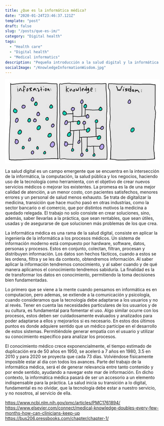 ```yaml
---
title: ¿Que es la informática médica?
date: "2020-01-24T23:46:37.121Z"
template: "post"
draft: false
slug: "/posts/que-es-im/"
category: "Digital health"
tags:
  - "Health care"
  - "Digital health"
  - "Medical informatics"
description: "Pequeña introducción a la salud digital y la informática médica. Qué son y cual es su finalidad "
socialImage: "/KnowledgeInformationWisdom.jpg"
---
```

![Information vs Knowledge, by gapingvoid.](/media/KnowledgeInformationWisdom.jpg)

La salud digital es un campo emergente que se encuentra en la intersección de la informática, la computación, la salud pública y los negocios, haciendo uso de la tecnología como herramienta, con el objetivo de crear nuevos servicios médicos o mejorar los existentes. La promesa es la de una mejor calidad de atención, a un menor costo, con pacientes satisfechos, menores errores y un  personal de salud menos exhausto. Se trata de digitalizar la medicina, transición que hace mucho pasó en otras industrias, como la sector bancario o el comercio, que por distintos motivos la medicina a quedado relegada. El trabajo no solo consiste en crear soluciones, sino, además, saber llevarlas a la práctica, que sean rentables, que sean útiles, usadas y de asegurarse de que solucionen más problemas de los que crea.

La informática médica es una rama de la salud digital, consiste en aplicar la ingeniería de la informática a los procesos médicos.  Un sistema de información moderno está compuesto por hardware, software, datos, personas y procesos. Estos en conjunto, colectan, filtran, procesan y distribuyen información. Los  datos son hechos fácticos, cuando a estos se les ordena, filtra y se les da contexto, obtendremos información. Al saber aplicar la información tendremos conocimiento, y al saber cuando y de qué manera aplicamos el conocimiento tendremos sabiduría. La finalidad es la de transformar los datos en conocimiento, permitiendo la  toma decisiones bien fundamentadas.

Lo primero que se viene a la mente cuando pensamos en informática es en computacion, pero ademas, se extiende a la comunicación y psicología, cuando consideramos que la tecnología debe adaptarse a los usuarios y no al revés. Tener en cuenta las necesidades particulares de los usuarios y de su cultura, es fundamental para fomentar el uso. Algo similar ocurre con los procesos, estos deben ser cuidadosamente evaluados y analizados para poder adaptarse a ellos y mejorarlos si es necesario. En estos dos últimos puntos es donde adquiere sentido que un médico participe en el desarrollo de estos sistemas. Permitiéndole generar empatía con el usuario y utilizar su conocimiento específico para analizar los procesos.

El conocimiento médico crece exponencialmente, el tiempo estimado de duplicación era de 50 años en 1950, se aceleró a 7 años en 1980, 3.5 en 2010 y para 2020 se proyecta que cada 73 días. Volviéndose físicamente imposible estar al dia con todos los avances. Parte del trabajo de la informática médica, será el de generar relevancia entre tanto contenido y por ende sentido, ayudando a navegar este mar de información. En dicho contexto, la informática médica pasará de ser un accesorio a un elemento indispensable para la práctica.
La salud inicia su transición a lo digital, fundamental es no olvidar, que  la tecnología debe estar a nuestro servicio, y no nosotros, al servicio de ella.


https://www.ncbi.nlm.nih.gov/pmc/articles/PMC1761894/
https://www.elsevier.com/connect/medical-knowledge-doubles-every-few-months-how-can-clinicians-keep-up
https://bus206.pressbooks.com/chapter/chapter-1/
